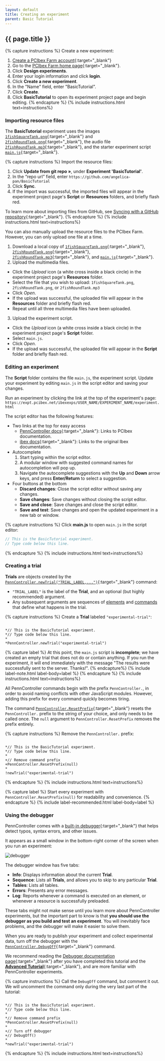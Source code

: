 ```yaml
---
layout: default
title: Creating an experiment
parent: Basic Tutorial
---
```


## {{ page.title }}

{% capture instructions %}
Create a new experiment: 

1. [Create a PCIbex Farm account]({{site.baseurl}}#the-pcibex-farm){:target="_blank"}
2. Go to the [PCIbex Farm home page](https://expt.pcibex.net/){:target="_blank"}.
3. Click **Design experiments**.
4. Enter your login information and click **login**.
5. Click **Create a new experiment**.
6. In the "Name" field, enter "BasicTutorial".
7. Click **Create**.
8. Click **BasicTutorial** to open its experiment project page and begin editing.
{% endcapture %}
{% include instructions.html text=instructions%}

### Importing resource files

The **BasicTutorial** experiment uses the images [`1fishSquareTank.png`]({{site.baseurl}}/assets/tutorials/1fishSquareTank.png){:target="_blank"} and [`2fishRoundTank.png`]({{site.baseurl}}/assets/tutorials/2fishRoundTank.png){:target="_blank"}, the audio file [`2fishRoundTank.mp3`]({{site.baseurl}}/assets/tutorials/2fishRoundTank.mp3){:target="_blank"}, and the starter experiment script [`main.js`]({{site.baseurl}}/assets/tutorials/main.js){:target="_blank"}.

{% capture instructions %}
Import the resource files:

1. Click **Update from git repo »**, under **Experiment 'BasicTutorial'**.
2. In the “repo url” field, enter `https://github.com/angelica-pan/BasicTutorial`
3. Click **Sync**.
4. If the import was successful, the imported files will appear in the experiment project page's **Script** or **Resources** folders, and briefly flash red.

To learn more about importing files from GitHub, see [Syncing with a GitHub repository]({{site.baseurl}}/docs/how-to-guides/github/){:target="_blank"}.
{% endcapture %}
{% include instructions.html text=instructions%}

You can also manually upload the resource files to the PCIbex Farm. However, you can only upload one file at a time.

1. Download a local copy of [`1fishSquareTank.png`]({{site.baseurl}}/assets/tutorials/1fishSquareTank.png){:target="_blank"}, [`2fishRoundTank.png`]({{site.baseurl}}/assets/tutorials/2fishRoundTank.png){:target="_blank"}, [`2fishRoundTank.mp3`]({{site.baseurl}}/assets/tutorials/2fishRoundTank.mp3){:target="_blank"}, and [`main.js`]({{site.baseurl}}/assets/tutorials/main.js){:target="_blank"}.
2. Upload the multimedia files.
  + Click the *Upload* icon (a white cross inside a black circle) in the experiment project page's **Resources** folder.
  + Select the file that you wish to upload: `1fishSquareTank.png`, `2fishRoundTank.png`, or `2fishRoundTank.mp3` 
  + Click *Open*.
  + If the upload was successful, the uploaded file will appear in the **Resources** folder and briefly flash red.
  + Repeat until all three multimedia files have been uploaded.
3. Upload the experiment script.
  + Click the *Upload* icon (a white cross inside a black circle) in the experiment project page's **Script** folder.
  + Select `main.js`.
  + Click *Open*.
  + If the upload was successful, the uploaded file will appear in the **Script** folder and briefly flash red.

### Editing an experiment

The **Script** folder contains the file `main.js`, the experiment script. Update your experiment by editing `main.js` in the script editor and saving your changes.

Run an experiment by clicking the link at the top of the experiment's page:
`https://expt.pcibex.net/ibexexps/USER_NAME/EXPERIMENT_NAME/experiment.html`

The script editor has the following features:

+ Two links at the top for easy access
  + [PennController docs](https://www.pcibex.net/documentation/){:target="_blank"}: Links to PCIbex documentation.
  + [ibex docs](https://github.com/addrummond/ibex/blob/master/docs/manual.md){:target="_blank"}: Links to the original Ibex documentation.
+ Autocomplete 
  1. Start typing within the script editor. 
  2. A modular window with suggested command names for autocompletion will pop up.
  3. Navigate the autocomplete suggestions with the **Up** and **Down** arrow keys, and press **Enter/Return** to select a suggestion.
+ Four buttons at the bottom
  + **Discard changes**: Close the script editor without saving any changes.
  + **Save changes**: Save changes without closing the script editor.
  + **Save and close**: Save changes and close the script editor.
  + **Save and test**: Save changes and open the updated experiment in a new tab or window.

{% capture instructions %}
Click **main.js** to open `main.js` in the script editor:

```javascript
// This is the BasicTutorial experiment.
// Type code below this line.
```
{% endcapture %}
{% include instructions.html text=instructions%}

### Creating a trial

**Trials** are objects created by the [`PennController.newTrial("TRIAL_LABEL,...")`]({{site.baseurl}}/docs/global-commands/newtrial){:target="_blank"} command:

+ `"TRIAL_LABEL"` is the label of the **Trial**, and an optional (but highly recommended) argument.
+ Any subsequent arguments are sequences of [elements](#adding-elements) and [commands](#adding-commands) that define what happens in the trial.

{% capture instructions %}
Create a **Trial** labeled `"experimental-trial"`:

<pre><code class="language-diff-javascript diff-highlight"> 
*// This is the BasicTutorial experiment.
*// Type code below this line.
*
*PennController.newTrial("experimental-trial")
</code></pre>

{% capture label %}
At this point, the `main.js` script is **incomplete**; we have created an empty trial that does not do or contain anything. If you run the experiment, it will end immediately with the message "The results were successfully sent to the server. Thanks!". 
{% endcapture%}
{% include label-note.html label-body=label %}
{% endcapture %}
{% include instructions.html text=instructions%}

All PennController commands begin with the prefix `PennController.`, in order to avoid naming conflicts with other JavaScript modules. However, adding this prefix for every command quickly becomes tiring.

The command [`PennController.ResetPrefix`]({{site.baseurl}}/docs/global-commands/resetprefix){:target="_blank"} resets the `PennController.` prefix to the string of your choice, and only needs to be called once. The `null` argument to `PennController.ResetPrefix` removes the prefix entirely.

{% capture instructions %}
Remove the `PennController.` prefix:

<pre><code class="language-diff-javascript diff-highlight"> 
*// This is the BasicTutorial experiment.
*// Type code below this line.
*
+// Remove command prefix
+PennController.ResetPrefix(null)
*
!newTrial("experimental-trial")
</code></pre>
{% endcapture %}
{% include instructions.html text=instructions%}

{% capture label %}
Start every experiment with `PennController.ResetPrefix(null)` for readability and convenience. 
{% endcapture %}
{% include label-recommended.html label-body=label  %}

### Using the debugger

PennController comes with a [built-in debugger]({{site.baseurl}}/docs/core-concepts/5-debugger){:target="_blank"} that helps detect typos, syntax errors, and other issues.

It appears as a small window in the bottom-right corner of the screen when you run an experiment:

![debugger]({{site.baseurl}}/assets/images/debugger.png)

 The debugger window has five tabs:

+ **Info**: Displays information about the current **Trial**.
+ **Sequence**: Lists all **Trials**, and allows you to skip to any particular **Trial**.
+ **Tables**: Lists all tables.
+ **Errors**: Presents any error messages.
+ **Log**: Reports whenever a command is executed on an element, or whenever a resource is successfully preloaded.

These tabs might not make sense until you learn more about PennController experiments, but the important part to know is that **you should use the debugger as you build and test an experiment**. You will inevitably face problems, and the debugger will make it easier to solve them.

When you are ready to publish your experiment and collect experimental data, turn off the debugger with the [`PennController.DebugOff`]({{site.baseurl}}/docs/global-commands/debugoff){:target="_blank"} command.

We recommend reading the [Debugger documentation page]({{site.baseurl}}/docs/core-concepts/debugger){:target="_blank"} after you have completed this tutorial and the [**Advanced Tutorial**]({{site.baseurl}}/docs/advanced-tutorial){:target="_blank"}, and are more familiar with PennController experiments.

{% capture instructions %}
Call the `DebugOff` command, but comment it out. We will uncomment the command only during the very last part of the tutorial:

<pre><code class="language-diff-javascript diff-highlight"> 
*// This is the BasicTutorial experiment.
*// Type code below this line.
*
*// Remove command prefix
*PennController.ResetPrefix(null)
*
+// Turn off debugger
+// DebugOff()
*
*newTrial("experimental-trial")
</code></pre>
{% endcapture %}
{% include instructions.html text=instructions%}
